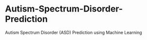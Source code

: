 # Autism-Spectrum-Disorder-Prediction
Autism Spectrum Disorder (ASD) Prediction using Machine Learning
